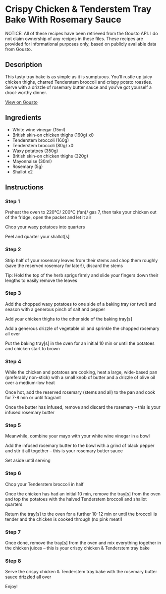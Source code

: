# Crispy Chicken & Tenderstem Tray Bake With Rosemary Sauce

NOTICE: All of these recipes have been retrieved from the Gousto API. I do not claim ownership of any recipes in these files. These recipes are provided for informational purposes only, based on publicly available data from Gousto.

## Description

This tasty tray bake is as simple as it is sumptuous. You’ll rustle up juicy chicken thighs, charred Tenderstem broccoli and crispy potato roasties. Serve with a drizzle of rosemary butter sauce and you’ve got yourself a drool-worthy dinner.

[View on Gousto](https://www.gousto.co.uk/recipes/cookbook/crispy-chicken-tenderstem-tray-bake-with-rosemary-sauce)

## Ingredients

- White wine vinegar (15ml)
- British skin-on chicken thighs (160g) x0
- Tenderstem broccoli (160g)
- Tenderstem broccoli (80g) x0
- Waxy potatoes (350g)
- British skin-on chicken thighs (320g)
- Mayonnaise (30ml)
- Rosemary (5g)
- Shallot x2

## Instructions


### Step 1

Preheat the oven to 220°C/ 200°C (fan)/ gas 7, then take your chicken out of the fridge, open the packet and let it air

Chop your waxy potatoes into quarters

Peel and quarter your shallot[s]


### Step 2

Strip half of your rosemary leaves from their stems and chop them roughly (save the reserved rosemary for later!), discard the stems

Tip: Hold the top of the herb sprigs firmly and slide your fingers down their lengths to easily remove the leaves


### Step 3

Add the chopped waxy potatoes to one side of a baking tray (or two!) and season with a generous pinch of salt and pepper

Add your chicken thighs to the other side of the baking tray[s]

Add a generous drizzle of vegetable oil and sprinkle the chopped rosemary all over

Put the baking tray[s] in the oven for an initial 10 min or until the potatoes and chicken start to brown


### Step 4

While the chicken and potatoes are cooking, heat a large, wide-based pan (preferably non-stick) with a small knob of butter and a drizzle of olive oil over a medium-low heat

Once hot, add the reserved rosemary (stems and all) to the pan and cook for<span class="text-danger"> </span>7-8 min<span class="text-danger"> </span>or until fragrant

Once the butter has infused, remove and discard the rosemary – this is your infused rosemary butter


### Step 5

Meanwhile, combine your mayo with your white wine vinegar in a bowl

Add the infused rosemary butter to the bowl with a grind of black pepper and stir it all together – this is your rosemary butter sauce

Set aside until serving


### Step 6

Chop your Tenderstem broccoli in half

Once the chicken has had an initial 10 min, remove the tray[s] from the oven and top the potatoes with the halved Tenderstem broccoli and shallot quarters

Return the tray[s] to the oven for a further 10-12 min or until the broccoli is tender and the chicken is cooked through (no pink meat!)


### Step 7

Once done, remove the tray[s] from the oven and mix everything together in the chicken juices – this is your crispy chicken & Tenderstem tray bake

### Step 8

Serve the crispy chicken & Tenderstem tray bake with the rosemary butter sauce drizzled all over

Enjoy!

